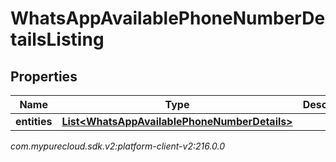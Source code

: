# WhatsAppAvailablePhoneNumberDetailsListing


## Properties

| Name | Type | Description | Notes |
| ------------ | ------------- | ------------- | ------------- |
| **entities** | [**List&lt;WhatsAppAvailablePhoneNumberDetails&gt;**](WhatsAppAvailablePhoneNumberDetails) |  |  [optional] |




_com.mypurecloud.sdk.v2:platform-client-v2:216.0.0_
